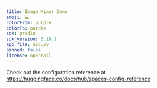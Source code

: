 ```yaml
---
title: Image Mixer Demo
emoji: 💻
colorFrom: purple
colorTo: purple
sdk: gradio
sdk_version: 3.16.2
app_file: app.py
pinned: false
license: openrail
---
```


Check out the configuration reference at https://huggingface.co/docs/hub/spaces-config-reference
